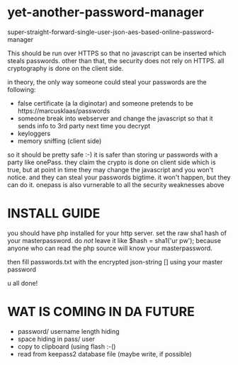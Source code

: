 yet-another-password-manager
============================

super-straight-forward-single-user-json-aes-based-online-password-manager


This should be run over HTTPS so that no javascript can be inserted which steals passwords. 
other than that, the security does not rely on HTTPS. all cryptography is done on the client side.

in theory, the only way someone could steal your passwords are the following:
- false certificate (a la diginotar) and someone pretends to be https://marcusklaas/passwords
- someone break into webserver and change the javascript so that it sends info to 3rd party next time you decrypt
- keyloggers
- memory sniffing (client side)

so it should be pretty safe :-) it is safer than storing ur passwords with a party like onePass. they claim the crypto is done on client side which is true, but at point in time they may change the javascript and you won't notice. and they can steal your passwords bigtime. it won't happen, but they can do it. onepass is also vurnerable to all the security weaknesses above

INSTALL GUIDE
=============
you should have php installed for your http server. set the raw sha1 hash of your masterpassword.
do *not* leave it like $hash = sha1('ur pw'); because anyone who can read the php source will know your masterpassword.

then fill passwords.txt with the encrypted json-string [] using your master password

u all done!

WAT IS COMING IN DA FUTURE
==========================
- password/ username length hiding
- space hiding in pass/ user
- copy to clipboard (using flash :-()
- read from keepass2 database file (maybe write, if possible)